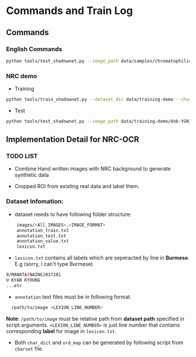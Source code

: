 # Commands and Train Log

## Commands

### English Commands

```sh
python tools/test_shadownet.py --image_path data/samples/chromatophilic\ touchup\ ozonizer\ futurama_9.jpg --weights_path model/checkpoints/en --char_dict_path data/char_dict/char_dict_en.json --ord_map_dict_path data/char_dict/ord_map_en.json --visualize 1
```

### NRC demo

- Training

```sh
python tools/train_shadownet.py --dataset_dir data/training-demo --char_dict_path data/char_dict/char_dict_mm.json --ord_map_dict_path data/char_dict/ord_map_mm.json --model_path model/nrc-demo --weights_path model/nrc-demo
```

- Test

```sh
python tools/test_shadownet.py --image_path data/training-demo/dob-YGN12002.1.jpg --char_dict_path data/char_dict/char_dict_mm.json --ord_map_dict_path data/char_dict/ord_map_mm.json --weights_path model/nrc-demo
```

## Implementation Detail for NRC-OCR

### TODO LIST

- Combine Hand written images with NRC background to generate synthetic data

- Cropped ROI from existing real data and label them.

### Dataset Infomation:

- dataset needs to have following folder structure:

```sh
    images/<All_IMAGES>.<IMAGE_FORMAT>
    annotation_train.txt
    annotation_test.txt
    annotation_value.txt
    lexicon.txt
```

- `lexicon.txt` contains all labels which are seperacted by line in **Burmese**. E.g (sorry, I can't type Burmese)

```sh
9/MANATA(NAING)037281
U KYAN KYOUNG
...etc
```

- `annotation` text files must be in following format.

```sh
  /path/to/image <LEXION_LINE_NUMBER>
```

**Note**: `/path/to/image` must be relative path from **dataset path** specified in script arguments. `<LEXION_LINE_NUMBER>` is just line number that contains corresponding **label** for image in `lexicon.txt`.

- Both `char_dict` and `ord_map` can be generated by following script from `charset` file.
